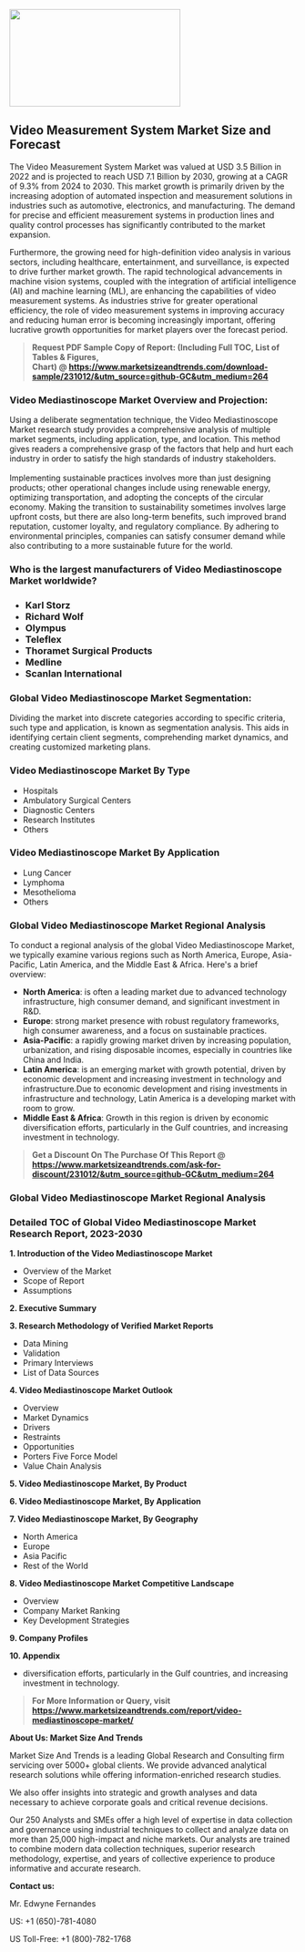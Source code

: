 <p><img class="alignnone size-medium wp-image-20088" src="https://ffe5etoiles.com/wp-content/uploads/2024/12/MST1-300x171.png" alt="" width="300" height="171" /></p><h2>Video Measurement System Market Size and Forecast</h2><p>The Video Measurement System Market was valued at USD 3.5 Billion in 2022 and is projected to reach USD 7.1 Billion by 2030, growing at a CAGR of 9.3% from 2024 to 2030. This market growth is primarily driven by the increasing adoption of automated inspection and measurement solutions in industries such as automotive, electronics, and manufacturing. The demand for precise and efficient measurement systems in production lines and quality control processes has significantly contributed to the market expansion.</p><p>Furthermore, the growing need for high-definition video analysis in various sectors, including healthcare, entertainment, and surveillance, is expected to drive further market growth. The rapid technological advancements in machine vision systems, coupled with the integration of artificial intelligence (AI) and machine learning (ML), are enhancing the capabilities of video measurement systems. As industries strive for greater operational efficiency, the role of video measurement systems in improving accuracy and reducing human error is becoming increasingly important, offering lucrative growth opportunities for market players over the forecast period.</p></p><blockquote id="" class=""><strong>Request PDF Sample Copy of Report: (Including Full TOC, List of Tables &amp; Figures, Chart)&nbsp;@&nbsp;<strong><a href="https://www.marketsizeandtrends.com/download-sample/231012/&utm_source=github-GC&utm_medium=264" target="_blank">https://www.marketsizeandtrends.com/download-sample/231012/&utm_source=github-GC&utm_medium=264</a></strong></strong></blockquote><h3 id="" class="">Video Mediastinoscope Market&nbsp;Overview and Projection:</h3><p id="" class="">Using a deliberate segmentation technique, the Video Mediastinoscope Market research study provides a comprehensive analysis of multiple market segments, including application, type, and location. This method gives readers a comprehensive grasp of the factors that help and hurt each industry in order to satisfy the high standards of industry stakeholders. <br /> <br />Implementing sustainable practices involves more than just designing products; other operational changes include using renewable energy, optimizing transportation, and adopting the concepts of the circular economy. Making the transition to sustainability sometimes involves large upfront costs, but there are also long-term benefits, such improved brand reputation, customer loyalty, and regulatory compliance. By adhering to environmental principles, companies can satisfy consumer demand while also contributing to a more sustainable future for the world.</p><h3 id="" class="">Who is the largest manufacturers of&nbsp;Video Mediastinoscope Market worldwide?</h3><h3 class=""><p><ul><li>Karl Storz </li><li> Richard Wolf </li><li> Olympus </li><li> Teleflex </li><li> Thoramet Surgical Products </li><li> Medline </li><li> Scanlan International</li></ul></p></h3><h3 id="" class="">Global&nbsp;Video Mediastinoscope Market Segmentation:</h3><p id="" class="">Dividing the market into discrete categories according to specific criteria, such type and application, is known as segmentation analysis. This aids in identifying certain client segments, comprehending market dynamics, and creating customized marketing plans.</p><h3 id="" class="">Video Mediastinoscope Market&nbsp;By Type</h3><p><p><ul><li>Hospitals</li><li> Ambulatory Surgical Centers</li><li> Diagnostic Centers</li><li> Research Institutes</li><li> Others</p></li></ul></p></p><h3 id="" class="">Video Mediastinoscope Market&nbsp;By Application</h3><p class=""><p><ul><li>Lung Cancer</li><li> Lymphoma</li><li> Mesothelioma</li><li> Others</li></ul></p></p><h3 id="" class="">Global Video Mediastinoscope Market Regional Analysis</h3><p id="" class="">To conduct a regional analysis of the global Video Mediastinoscope Market, we typically examine various regions such as North America, Europe, Asia-Pacific, Latin America, and the Middle East &amp; Africa. Here's a brief overview:</p><ul><li><strong>North America</strong>: is often a leading market due to advanced technology infrastructure, high consumer demand, and significant investment in R&amp;D.</li><li><strong>Europe</strong>: strong market presence with robust regulatory frameworks, high consumer awareness, and a focus on sustainable practices.</li><li><strong>Asia-Pacific</strong>: a rapidly growing market driven by increasing population, urbanization, and rising disposable incomes, especially in countries like China and India.</li><li><strong>Latin America</strong>: is an emerging market with growth potential, driven by economic development and increasing investment in technology and infrastructure.Due to economic development and rising investments in infrastructure and technology, Latin America is a developing market with room to grow.</li><li><strong>Middle East &amp; Africa</strong>: Growth in this region is driven by economic diversification efforts, particularly in the Gulf countries, and increasing investment in technology.</li></ul><blockquote id="" class=""><strong>Get a Discount On The Purchase Of This Report @ <strong><a href="https://www.marketsizeandtrends.com/ask-for-discount/231012/&utm_source=github-GC&utm_medium=264" target="_blank">https://www.marketsizeandtrends.com/ask-for-discount/231012/&utm_source=github-GC&utm_medium=264</a></strong></strong></blockquote><h3 id="" class="">Global Video Mediastinoscope Market Regional Analysis</h3><h3 id="" class="">Detailed TOC of Global Video Mediastinoscope Market Research Report, 2023-2030</h3><p id="" class=""><strong>1. Introduction of the Video Mediastinoscope Market</strong></p><ul><li>Overview of the Market</li><li>Scope of Report</li><li>Assumptions</li></ul><p id="" class=""><strong>2. Executive Summary</strong></p><p id="" class=""><strong>3. Research Methodology of Verified Market Reports</strong></p><ul><li>Data Mining</li><li>Validation</li><li>Primary Interviews</li><li>List of Data Sources</li></ul><p id="" class=""><strong>4. Video Mediastinoscope Market Outlook</strong></p><ul><li>Overview</li><li>Market Dynamics</li><li>Drivers</li><li>Restraints</li><li>Opportunities</li><li>Porters Five Force Model</li><li>Value Chain Analysis</li></ul><p id="" class=""><strong>5. Video Mediastinoscope Market, By Product</strong></p><p id="" class=""><strong>6. Video Mediastinoscope Market, By Application</strong></p><p id="" class=""><strong>7. Video Mediastinoscope Market, By Geography</strong></p><ul><li>North America</li><li>Europe</li><li>Asia Pacific</li><li>Rest of the World</li></ul><p id="" class=""><strong>8. Video Mediastinoscope Market Competitive Landscape</strong></p><ul><li>Overview</li><li>Company Market Ranking</li><li>Key Development Strategies</li></ul><p id="" class=""><strong>9. Company Profiles</strong></p><p id="" class=""><strong>10. Appendix</strong></p><ul><li>diversification efforts, particularly in the Gulf countries, and increasing investment in technology.</li></ul><blockquote id="" class=""><strong>For More Information or Query, visit <strong><strong><a href="https://www.marketsizeandtrends.com/report/video-mediastinoscope-market/" target="_blank">https://www.marketsizeandtrends.com/report/video-mediastinoscope-market/</a></strong></strong></strong></blockquote><p id="" class=""><strong>About Us: Market Size And Trends</strong></p><p id="" class="">Market Size And Trends is a leading Global Research and Consulting firm servicing over 5000+ global clients. We provide advanced analytical research solutions while offering information-enriched research studies.</p><p id="" class="">We also offer insights into strategic and growth analyses and data necessary to achieve corporate goals and critical revenue decisions.</p><p id="" class="">Our 250 Analysts and SMEs offer a high level of expertise in data collection and governance using industrial techniques to collect and analyze data on more than 25,000 high-impact and niche markets. Our analysts are trained to combine modern data collection techniques, superior research methodology, expertise, and years of collective experience to produce informative and accurate research.</p><p id="" class=""><strong>Contact us:</strong></p><p id="" class="">Mr. Edwyne Fernandes</p><p id="" class="">US: +1 (650)-781-4080</p><p id="" class="">US Toll-Free: +1 (800)-782-1768</p>
